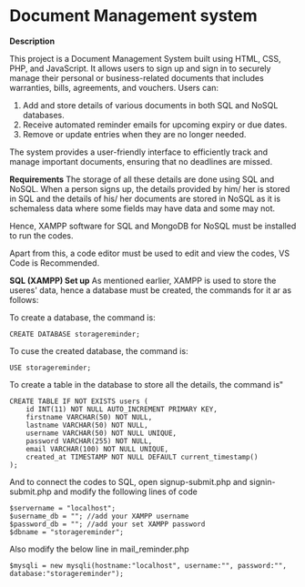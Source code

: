 # Document Management system

**Description**

This project is a Document Management System built using HTML, CSS, PHP, and JavaScript. It allows users to sign up and sign in to securely manage their personal or business-related documents that includes warranties, bills, agreements, and vouchers. Users can:

1. Add and store details of various documents in both SQL and NoSQL databases.
2. Receive automated reminder emails for upcoming expiry or due dates.
3. Remove or update entries when they are no longer needed.
   
The system provides a user-friendly interface to efficiently track and manage important documents, ensuring that no deadlines are missed.

**Requirements**
The storage of all these details are done using SQL and NoSQL.
When a person signs up, the details provided by him/ her is stored in SQL and the details of his/ her documents are stored in NoSQL as it is schemaless data where some fields may have data and some may not.

Hence, XAMPP software for SQL and MongoDB for NoSQL must be installed to run the codes.

Apart from this, a code editor must be used to edit and view the codes, VS Code is Recommended. 

**SQL (XAMPP) Set up**
As mentioned earlier, XAMPP is used to store the useres' data, hence a database must be created, the commands for it ar as follows:

To create a database, the command is:

```
CREATE DATABASE storagereminder;
```

To cuse the created database, the command is:

```
USE storagereminder;
```

To create a table in the database to store all the details, the command is"

```
CREATE TABLE IF NOT EXISTS users (
    id INT(11) NOT NULL AUTO_INCREMENT PRIMARY KEY,
    firstname VARCHAR(50) NOT NULL,
    lastname VARCHAR(50) NOT NULL,
    username VARCHAR(50) NOT NULL UNIQUE,
    password VARCHAR(255) NOT NULL,
    email VARCHAR(100) NOT NULL UNIQUE,
    created_at TIMESTAMP NOT NULL DEFAULT current_timestamp()
);
```
And to connect the codes to SQL, open signup-submit.php and signin-submit.php and modify the following lines of code 

```
$servername = "localhost";
$username_db = ""; //add your XAMPP username
$password_db = ""; //add your set XAMPP password
$dbname = "storagereminder";
```

Also modify the below line in mail_reminder.php

```
$mysqli = new mysqli(hostname:"localhost", username:"", password:"", database:"storagereminder");
```

